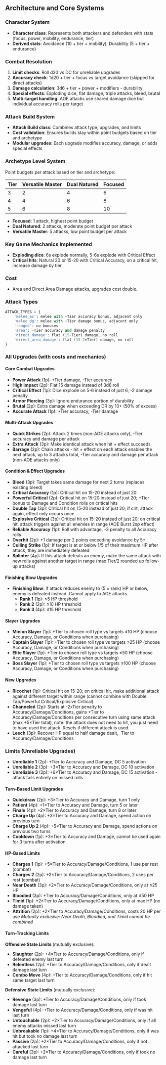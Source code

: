 ## Architecture and Core Systems

### Character System
- **Character class**: Represents both attackers and defenders with stats (focus, power, mobility, endurance, tier)
- **Derived stats**: Avoidance (10 + tier + mobility), Durability (5 + tier + endurance)

### Combat Resolution
1. **Limit checks**: Roll d20 vs DC for unreliable upgrades
2. **Accuracy check**: 1d20 + tier + focus vs target avoidance (skipped for direct attacks)
3. **Damage calculation**: 3d6 + tier + power + modifiers - durability
4. **Special effects**: Exploding dice, flat damage, triple attacks, bleed, brutal
5. **Multi-target handling**: AOE attacks use shared damage dice but individual accuracy rolls per target

### Attack Build System
- **Attack Build class**: Combines attack type, upgrades, and limits
- **Cost validation**: Ensures builds stay within point budgets based on tier and archetype
- **Modular upgrades**: Each upgrade modifies accuracy, damage, or adds special effects

### Archetype Level System 
Point budgets per attack based on tier and archetype:

| Tier | Versatile Master | Dual Natured | Focused |
|------|---------|--------------|------------------|
| 3    | 2       | 4            | 6                |
| 4    | 4       | 6            | 8                |
| 5    | 6       | 8            | 10               |

- **Focused**: 1 attack, highest point budget
- **Dual Natured**: 2 attacks, moderate point budget per attack
- **Versatile Master**: 5 attacks, low point budget per attack

### Key Game Mechanics Implemented
- **Exploding dice**: 6s explode normally, 5-6s explode with Critical Effect
- **Critical hits**: Natural 20 or 15-20 with Critical Accuracy, on a critical hit, increase damage by tier

### Cost
- Area and Direct Area Damage attacks, upgrades cost double.

### Attack Types
```python
ATTACK_TYPES = {
    'melee_ac': melee with +Tier accuracy bonus, adjacent only
    'melee_dg': melee with +Tier damage bonus, adjacent only
    'ranged': no bonuses
    'area': -Tier accuracy and damage penalty
    'direct_damage': flat (15-Tier) damage, no roll
    'direct_area_damage': flat (15-2×Tier) damage, no roll
}
```

### All Upgrades (with costs and mechanics)

#### Core Combat Upgrades
- **Power Attack** (1p): +Tier damage, -Tier accuracy
- **High Impact** (2p): Flat 15 damage instead of 3d6 roll
- **Critical Effect** (1p): Dice explode on 5-6 instead of just 6, -2 damage penalty
- **Armor Piercing** (3p): Ignore endurance portion of durability
- **Brutal** (2p): Extra damage when exceeding DR by 10+ (50% of excess)
- **Accurate Attack** (1p): +Tier accuracy, -Tier damage

#### Multi-Attack Upgrades
- **Quick Strikes** (2p): Attack 2 times (non-AOE attacks only), -Tier accuracy and damage per attack
- **Extra Attack** (3p): Make identical attack when hit + effect succeeds
- **Barrage** (2p): Chain attacks - hit + effect on each attack enables the next attack, up to 3 attacks total, -Tier accuracy and damage per attack (non-AOE attacks only)

#### Condition & Effect Upgrades
- **Bleed** (3p): Target takes same damage for next 2 turns (replaces existing bleed)
- **Critical Accuracy** (1p): Critical hit on 15-20 instead of just 20
- **Powerful Critical** (2p): Critical hit on 15-20 instead of just 20; +Tier bonus to Damage and Condition rolls on critical hits
- **Double Tap** (3p): Critical hit on 15-20 instead of just 20; if crit, attack again, effect only occurs once.
- **Explosive Critical** (3p): Critical hit on 15-20 instead of just 20; on critical hit, attack triggers against all enemies in range (AOE Burst 2sp effect)
- **Reliable Accuracy** (1p): Roll with advantage, -3 penalty to all Accuracy rolls
- **Overhit** (2p): +1 damage per 2 points exceeding avoidance by 5+
- **Culling Strike** (1p): If target is at or below 1/5 of their maximum HP after attack, they are immediately defeated
- **Splinter** (4p): If this attack defeats an enemy, make the same attack with new rolls against another target in range (max Tier/2 rounded up follow-up attacks)

#### Finishing Blow Upgrades
- **Finishing Blow**: If attack reduces enemy to (5 × rank) HP or below, enemy is defeated instead. Cannot apply to AOE attacks.
  - **Rank 1** (1p): ≤5 HP threshold
  - **Rank 2** (2p): ≤10 HP threshold
  - **Rank 3** (4p): ≤15 HP threshold

#### Slayer Upgrades
- **Minion Slayer** (1p): +Tier to chosen roll type vs targets ≤10 HP (choose Accuracy, Damage, or Conditions when purchasing)
- **Captain Slayer** (1p): +Tier to chosen roll type vs targets ≤25 HP (choose Accuracy, Damage, or Conditions when purchasing)
- **Elite Slayer** (1p): +Tier to chosen roll type vs targets ≤50 HP (choose Accuracy, Damage, or Conditions when purchasing)
- **Boss Slayer** (1p): +Tier to chosen roll type vs targets ≤100 HP (choose Accuracy, Damage, or Conditions when purchasing)

#### New Upgrades
- **Ricochet** (1p): Critical hit on 15-20; on critical hit, make additional attack against different target within range (cannot combine with Double Tap/Powerful Critical/Explosive Critical)
- **Channeled** (2p): Starts at -2xTier penalty to Accuracy/Damage/Conditions, gains +Tier to Accuracy/Damage/Conditions per consecutive turn using same attack (max +5×Tier total), note: the attack does not need to hit, you just need to have used the attack. Resets if different attack is used.
- **Leech** (3p): Recover HP equal to half damage dealt, -Tier to Accuracy/Damage/Conditions

### Limits (Unreliable Upgrades)
- **Unreliable 1** (2p): +Tier to Accuracy and Damage, DC 5 activation
- **Unreliable 2** (3p): +3×Tier to Accuracy and Damage, DC 10 activation
- **Unreliable 3** (2p): +6×Tier to Accuracy and Damage, DC 15 activation - attack fails entirely on missed rolls


#### Turn-Based Limit Upgrades
- **Quickdraw** (2p): +3×Tier to Accuracy and Damage, turn 1 only
- **Patient** (4p): +1×Tier to Accuracy and Damage, turn 5 or later
- **Finale** (4p): +2×Tier to Accuracy and Damage, turn 8 or later
- **Charge Up** (4p): +3×Tier to Accuracy and Damage, spend action on previous turn
- **Charge Up 2** (4p): +5×Tier to Accuracy and Damage, spend actions on previous two turns
- **Cooldown** (1p): +3×Tier to Accuracy and Damage, cannot be used again for 3 turns after activation

#### HP-Based Limits
- **Charges 1** (1p): +5×Tier to Accuracy/Damage/Conditions, 1 use per rest (combat)
- **Charges 2** (2p): +2×Tier to Accuracy/Damage/Conditions, 2 uses per rest (combat)
- **Near Death** (3p): +2×Tier to Accuracy/Damage/Conditions, only at ≤25 HP
- **Bloodied** (3p): +Tier to Accuracy/Damage/Conditions, only at ≤50 HP
- **Timid** (1p): +2×Tier to Accuracy/Damage/Conditions, only at max HP (no damage taken)
- **Attrition** (2p): +2×Tier to Accuracy/Damage/Conditions, costs 20 HP per use
  *Mutually exclusive: Near Death, Bloodied, and Timid cannot be combined*

#### Turn-Tracking Limits
**Offensive State Limits** (mutually exclusive):
- **Slaughter** (2p): +4×Tier to Accuracy/Damage/Conditions, only if defeated enemy last turn
- **Relentless** (2p): +Tier to Accuracy/Damage/Conditions, only if dealt damage last turn
- **Combo Move** (4p): +Tier to Accuracy/Damage/Conditions, only if hit same target last turn

**Defensive State Limits** (mutually exclusive):
- **Revenge** (3p): +Tier to Accuracy/Damage/Conditions, only if took damage last turn
- **Vengeful** (4p): +Tier to Accuracy/Damage/Conditions, only if was hit last turn
- **Untouchable** (2p): +2×Tier to Accuracy/Damage/Conditions, only if all enemy attacks missed last turn
- **Unbreakable** (1p): +4×Tier to Accuracy/Damage/Conditions, only if was hit but took no damage last turn
- **Passive** (2p): +2×Tier to Accuracy/Damage/Conditions, only if not attacked last turn
- **Careful** (3p): +2×Tier to Accuracy/Damage/Conditions, only if took no damage last turn




